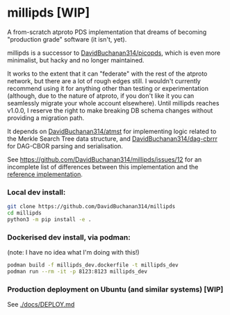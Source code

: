# millipds [WIP]
A from-scratch atproto PDS implementation that dreams of becoming "production grade" software (it isn't, yet).

millipds is a successor to [DavidBuchanan314/picopds](https://github.com/davidBuchanan314/picopds), which is even more minimalist, but hacky and no longer maintained.

It works to the extent that it can "federate" with the rest of the atproto network, but there are a lot of rough edges still. I wouldn't currently recommend using it for anything other than testing or experimentation (although, due to the nature of atproto, if you don't like it you can seamlessly migrate your whole account elsewhere). Until millipds reaches v1.0.0, I reserve the right to make breaking DB schema changes without providing a migration path.

It depends on [DavidBuchanan314/atmst](https://github.com/DavidBuchanan314/atmst) for implementing logic related to the Merkle Search Tree data structure, and [DavidBuchanan314/dag-cbrrr](https://github.com/DavidBuchanan314/dag-cbrrr) for DAG-CBOR parsing and serialisation.

See https://github.com/DavidBuchanan314/millipds/issues/12 for an incomplete list of differences between this implementation and the [reference implementation](https://github.com/bluesky-social/atproto/tree/main/packages/pds).

### Local dev install:

```sh
git clone https://github.com/DavidBuchanan314/millipds
cd millipds
python3 -m pip install -e .
```

### Dockerised dev install, via podman:

(note: I have no idea what I'm doing with this!)

```sh
podman build -f millipds_dev.dockerfile -t millipds_dev
podman run --rm -it -p 8123:8123 millipds_dev
```

### Production deployment on Ubuntu (and similar systems) [WIP]

See [./docs/DEPLOY.md](./docs/DEPLOY.md)
